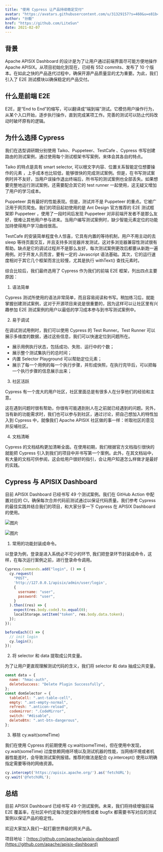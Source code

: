 ```yaml
---
title: "使用 Cypress 让产品持续稳定交付"
avatar: "https://avatars.githubusercontent.com/u/31329157?s=460&u=e81b4bb4db2be162c1fcac6d188f5b0f82f71920&v=4"
author: "孙毅"
href: "https://github.com/LiteSun"
date: 2021-02-07
---
```


## 背景

Apache APISIX Dashboard 的设计是为了让用户通过前端界面尽可能方便地操作 Apache APISIX。从项目初始化到现在，已经有 552 commits、发布了 10 个版本。在如此之快的产品迭代过程中，确保开源产品质量显的尤为重要。为此，我们引入了 E2E 测试模块以确保稳定的产品交付。

## 什么是前端 E2E

E2E，是“End to End”的缩写，可以翻译成“端到端”测试。它模仿用户操作行为，从某个入口开始，逐步执行操作，直到完成某项工作。完善的测试可以防止代码改动时破坏原有的逻辑。

## 为什么选择 Cypress

我们在选型调研期分别使用 Taiko、Puppeteer、TestCafe 、Cypress 书写创建路由的测试案例，通过使用每个测试框架书写案例，来体会其各自的特点。

Taiko 的特点是具有 smart selector, 可以根文字内容、位置关系智能定位想要操作的元素 ，上手成本也比较低，能够很快的完成测试案例。但是，在书写测试案例时并不友好，当用户误操作退出终端后，所书写的测试案例也全部丢失。如果想要完整地运行测试案例，还需要配合其它的 test runner 一起使用，这无疑又增加了用户的学习成本。

Puppeteer 具有最好的性能表现。但是，测试并不是 Puppeteer 的重点。它被广泛用于网页爬虫。我们的项目起初使用的是 Ant Design 官方推荐的 E2E 测试框架即 Puppeteer ，使用了一段时间后发现 Puppeteer 对非前端开发者不是那么友好，很难让其他用户参与进来。当用户编写测试案例时，缺少智能元素定位的功能加持使得用户学习曲线很高。

TestCafe 的安装简单程度令人惊喜，它具有内置的等待机制，用户不用主动的去 sleep 等待页面交互，并且支持多浏览器并发测试，这对多浏览器兼容性测试很有帮助。缺点是它的调试过程并不是那么友好，每次测试案例更改后都要从新跑一遍用例。对于开发人员而言，要有一定的 Javascript 语法基础。其次，它的运行速度相对于其它几个框架而言比较慢，尤其是执行 withText() 查找元素时。

综合比较后，我们最终选用了 Cypress 作为我们的前端 E2E 框架，列出四点主要原因：

1. 语法简单

Cypress 测试所使用的语法非常简单，而且容易阅读和书写。稍加练习后，就能掌握创建测试案例，这对于开源项目来说是很重要的，因为这样可以让社区里有兴趣参加 E2E 测试案例的用户以最低的学习成本参与到书写测试案例中。

2. 易于调试

在调试测试用例时，我们可以使用 Cypress 的 Test Runner。Test Runner 可以展示多维度的数据，通过这些信息，我们可以快速定位到问题所在。

- 展示用例执行状态，包括成功、失败、运行中的个数；
- 展示整个测试集执行的总时间；
- 内置 Selector Playground 可以帮助定位元素；
- 展示了每一个用例的每一个执行步骤，并形成快照，在执行完毕后，可以把每一个执行步骤的信息展示出来；

3. 社区活跃

Cypress 有一个庞大的用户社区，社区里面总是有很多人在分享他们的经验和主意。

这在遇到问题时很有帮助，你很有可能遇到别人在之前就已经遇到的问题。另外，当有新的功能需求时，我们也可以参与到社区，通过讨论，把自己想加入的特性加入到 Cypress 中，就像我们 Apache APISIX 社区做的事一样：听取社区的意见并反哺社区。

4. 文档清晰

Cypress 的文档结构更加清晰全面。在使用初期，我们根据官方文档指引很快的就能把 Cypress 引入到我们的项目中并书写第一个案例。此外，在其文档站中，有大量的文档可供参阅，这会给用户很好的指引，会让用户知道怎么样做才是最好的实践。

## Cypress 与 APISIX Dashboard

目前 APISIX Dashboard 已经书写 49 个测试案例。我们在 GitHub Action 中配置对应的 CI，确保每次合并代码前测试通过以保证代码质量。我们参考 Cypress 的最佳实践并结合我们的项目，和大家分享一下 Cypress 在 APISIX Dashboard 的使用。

![图片](https://static.apiseven.com/202108/apisix-dashboard-e2e.gif)

![图片](https://static.apiseven.com/202102/image.png)

1. 常用的功能封装成命令。

以登录为例，登录是进入系统必不可少的环节, 我们把登录环节封装成命令，这样，在每次运行案例之前，进行登录命令调用。

```javascript
Cypress.Commands.add("login", () => {
  cy.request(
    "POST",
    'http://127.0.0.1/apisix/admin/user/login',
    {
      username: "user",
      password: "user",
    }
  ).then((res) => {
    expect(res.body.code).to.equal(0);
    localStorage.setItem("token", res.body.data.token);
  });
});
```

```javascript
beforeEach(() => {
  // init login
  cy.login();
});
```

2. 将 selector 和 data 提取成公共变量。

为了让用户更直观理解测试代码的含义，我们将 selector 和 data 抽成公共变量。

```javascript
const data = {
  name: "hmac-auth",
  deleteSuccess: "Delete Plugin Successfully",
};
const domSelector = {
  tableCell: ".ant-table-cell",
  empty: ".ant-empty-normal",
  refresh: ".anticon-reload",
  codemirror: ".CodeMirror",
  switch: "#disable",
  deleteBtn: ".ant-btn-dangerous",
};
```

3. 移除 cy.wait(someTime)

我们在使用 Cypress 的前期使用 cy.wait(someTime)，但在使用中发现，cy.wait(someTime) 过度依赖网络环境以及测试机器的性能，当网络环境或者机器性能差时，会导致测试案例报错。推荐的做法是配合 cy.intercept() 使用以明确指定需要等待的网络资源。

```javascript
cy.intercept('https://apisix.apache.org/').as('fetchURL');
cy.wait('@fetchURL');
```

## 总结

目前 APISIX Dashboard 已经书写 49 个测试案例。未来，我们将持续增强前端 E2E 覆盖率，在社区中约定每次提交新的特性或者 bugfix 都需要书写对应的测试案例以保证产品的稳定性。

欢迎大家加入我们一起打磨世界级的网关产品。

项目地址：[https://github.com/apache/apisix-dashboard](https://github.com/apache/apisix-dashboard)
